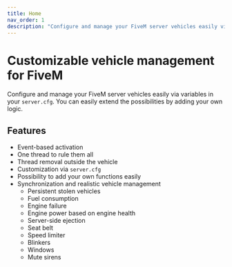```yaml
---
title: Home
nav_order: 1
description: "Configure and manage your FiveM server vehicles easily via variables in your server.cfg."
---
```


# Customizable vehicle management for FiveM

Configure and manage your FiveM server vehicles easily via variables in your `server.cfg`. You can easily extend the possibilities by adding your own logic.

## Features

- Event-based activation
- One thread to rule them all
- Thread removal outside the vehicle
- Customization via `server.cfg`
- Possibility to add your own functions easily
- Synchronization and realistic vehicle management
  - Persistent stolen vehicles
  - Fuel consumption
  - Engine failure
  - Engine power based on engine health
  - Server-side ejection
  - Seat belt
  - Speed limiter
  - Blinkers
  - Windows
  - Mute sirens
